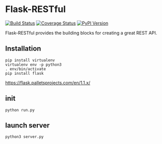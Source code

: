 # Flask-RESTful

[![Build Status](https://travis-ci.org/flask-restful/flask-restful.svg?branch=master)](http://travis-ci.org/flask-restful/flask-restful)
[![Coverage Status](http://img.shields.io/coveralls/flask-restful/flask-restful/master.svg)](https://coveralls.io/r/flask-restful/flask-restful)
[![PyPI Version](http://img.shields.io/pypi/v/Flask-RESTful.svg)](https://pypi.python.org/pypi/Flask-RESTful)

Flask-RESTful provides the building blocks for creating a great REST API.

## Installation
```
pip install virtualenv
virtualenv env -p python3
. env/bin/activate
pip install flask
```

https://flask.palletsprojects.com/en/1.1.x/

## init

```
python run.py
```

## launch server

```
python3 server.py
```

